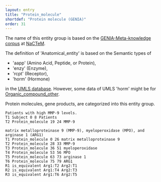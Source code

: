 ```yaml
---
layout: entry
title: "Protein_molecule"
shortdef: "Protein molecule (GENIA)"
order: 31
---
```


The name of this entity group is based on the <a href="http://www.nactem.ac.uk/meta-knowledge/">GENIA-Meta-knowledge corpus</a> at <a href="http://www.nactem.ac.uk/">NaCTeM</a>.

<!--
This entity is based on 
<a href="https://www.uniprot.org/">UniProt</a> database and <a href="https://pir.georgetown.edu/pro/"> PIR ontology</a>.
-->

The definition of 'Anatomical_entity' is based on the Semantic types of 
- 'aapp' (Amino Acid, Peptide, or Protein), 
- 'enzy' (Enzyme),
- 'rcpt' (Receptor), 
- 'horm' (Hormone)

in the <a href="https://www.nlm.nih.gov/research/umls/">UMLS database</a>.
However, some data of UMLS 'horm' might be for [Organic_compound_other]().

Protein molecules, gene products, are categorized into this entity group.

~~~ ann
Patients with high MMP-9 levels.
T1 Subject 0 8 Patients
T2 Protein_molecule 19 24 MMP-9
~~~

~~~ ann
matrix metalloproteinase 9 (MMP-9), myeloperoxidase (MPO), and arginase 1 (ARG1)
T1 Protein_molecule 0 26 matrix metalloproteinase 9
T2 Protein_molecule 28 33 MMP-9
T3 Protein_molecule 36 51 myeloperoxidase
T4 Protein_molecule 53 56 MPO
T5 Protein_molecule 63 73 arginase 1
T6 Protein_molecule 75 79 ARG1
R1 is_equivalent Arg1:T2 Arg2:T1
R2 is_equivalent Arg1:T4 Arg2:T3
R3 is_equivalent Arg1:T6 Arg2:T5
~~~

<!-- details -->
